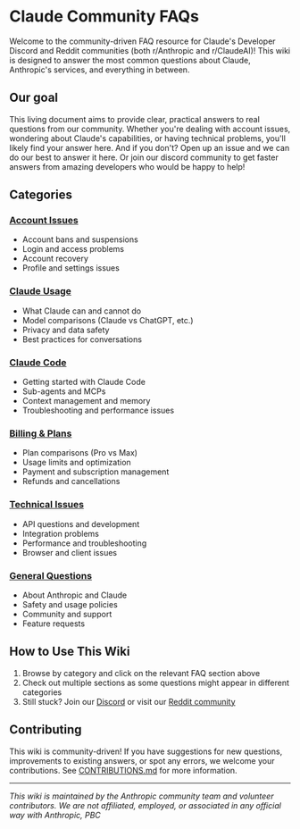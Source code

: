 # Claude Community FAQs

Welcome to the community-driven FAQ resource for Claude's Developer Discord and Reddit communities (both r/Anthropic and r/ClaudeAI)! This wiki is designed to answer the most common questions about Claude, Anthropic's services, and everything in between.

## Our goal

This living document aims to provide clear, practical answers to real questions from our community. Whether you're dealing with account issues, wondering about Claude's capabilities, or having technical problems, you'll likely find your answer here. And if you don't? Open up an issue and we can do our best to answer it here. Or join our discord <insert links> community to get faster answers from amazing developers who would be happy to help!

## Categories

### [Account Issues](account-issues-faqs.md)
- Account bans and suspensions
- Login and access problems
- Account recovery
- Profile and settings issues

### [Claude Usage](claude-usage.md)
- What Claude can and cannot do
- Model comparisons (Claude vs ChatGPT, etc.)
- Privacy and data safety
- Best practices for conversations

### [Claude Code](claude-code-faq.md)
- Getting started with Claude Code
- Sub-agents and MCPs
- Context management and memory
- Troubleshooting and performance issues

### [Billing & Plans](billing-faq.md)
- Plan comparisons (Pro vs Max)
- Usage limits and optimization
- Payment and subscription management
- Refunds and cancellations

### [Technical Issues](technical-faq.md)
- API questions and development
- Integration problems
- Performance and troubleshooting
- Browser and client issues

### [General Questions](general-faq.md)
- About Anthropic and Claude
- Safety and usage policies
- Community and support
- Feature requests

## How to Use This Wiki

1. Browse by category and click on the relevant FAQ section above
3. Check out multiple sections as some questions might appear in different categories
4. Still stuck? Join our [Discord](<link to page>) or visit our [Reddit community](<link to page>)

## Contributing

This wiki is community-driven! If you have suggestions for new questions, improvements to existing answers, or spot any errors, we welcome your contributions. See [CONTRIBUTIONS.md](CONTRIBUTIONS.md) for more information.

---

*This wiki is maintained by the Anthropic community team and volunteer contributors. We are not affiliated, employed, or associated in any official way with Anthropic, PBC*        
